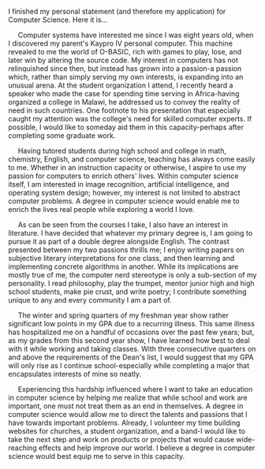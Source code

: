 <p>I finished my personal statement (and therefore my application) for Computer Science.  Here it is...</p><p>&nbsp;&nbsp;&nbsp;&nbsp;&nbsp;Computer systems have interested me since I was eight years old, when I discovered my parent's Kaypro IV personal computer.  This machine revealed to me the world of O-BASIC, rich with games to play, lose, and later win by altering the source code.  My interest in computers has not relinquished since then, but instead has grown into a passion-a passion which, rather than simply serving my own interests, is expanding into an unusual arena.  At the student organization I attend, I recently heard a speaker who made the case for spending time serving in Africa-having organized a college in Malawi, he addressed us to convey the reality of need in such countries.  One footnote to his presentation that especially caught my attention was the college's need for skilled computer experts.  If possible, I would like to someday aid them in this capacity-perhaps after completing some graduate work.</p>
<p>&nbsp;&nbsp;&nbsp;&nbsp;&nbsp;Having tutored students during high school and college in math, chemistry, English, and computer science, teaching has always come easily to me.  Whether in an instruction capacity or otherwise, I aspire to use my passion for computers to enrich others' lives.  Within computer science itself, I am interested in image recognition, artificial intelligence, and operating system design; however, my interest is not limited to abstract computer problems.  A degree in computer science would enable me to enrich the lives real people while exploring a world I love.</p>
<p>&nbsp;&nbsp;&nbsp;&nbsp;&nbsp;As can be seen from the courses I take, I also have an interest in literature.  I have decided that whatever my primary degree is, I am going to pursue it as part of a double degree alongside English.  The contrast presented between my two passions thrills me; I enjoy writing papers on subjective literary interpretations for one class, and then learning and implementing concrete algorithms in another.  While its implications are mostly true of me, the computer nerd stereotype is only a sub-section of my personality.  I read philosophy, play the trumpet, mentor junior high and high school students, make pie crust, and write poetry; I contribute something unique to any and every community I am a part of.</p>
<p>&nbsp;&nbsp;&nbsp;&nbsp;&nbsp;The winter and spring quarters of my freshman year show rather significant low points in my GPA due to a recurring illness. This same illness has hospitalized me on a handful of occasions over the past few years; but, as my grades from this second year show, I have learned how best to deal with it while working and taking classes.  With three consecutive quarters on and above the requirements of the Dean's list, I would suggest that my GPA will only rise as I continue school-especially while completing a major that encapsulates interests of mine so neatly.</p>
<p>&nbsp;&nbsp;&nbsp;&nbsp;&nbsp;Experiencing this hardship influenced where I want to take an education in computer science by helping me realize that while school and work are important, one must not treat them as an end in themselves.  A degree in computer science would allow me to direct the talents and passions that I have towards important problems.  Already, I volunteer my time building websites for churches, a student organization, and a band-I would like to take the next step and work on products or projects that would cause wide-reaching effects and help improve our world.  I believe a degree in computer science would best equip me to serve in this capacity.</p>
